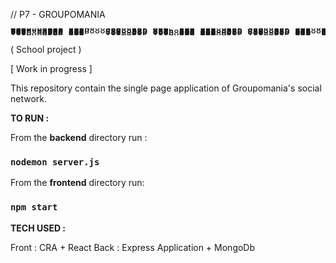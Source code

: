// P7 - GROUPOMANIA
<pre style="line-height:1px">
 .d8888b.                                                                             d8b          
d88P  Y88b                                                                            Y8P          
888    888                                                                                         
888        888d888 .d88b.  888  888 88888b.   .d88b.  88888b.d88b.   8888b.  88888b.  888  8888b.  
888  88888 888P"  d88""88b 888  888 888 "88b d88""88b 888 "888 "88b     "88b 888 "88b 888     "88b 
888    888 888    888  888 888  888 888  888 888  888 888  888  888 .d888888 888  888 888 .d888888 
Y88b  d88P 888    Y88..88P Y88b 888 888 d88P Y88..88P 888  888  888 888  888 888  888 888 888  888 
 "Y8888P88 888     "Y88P"   "Y88888 88888P"   "Y88P"  888  888  888 "Y888888 888  888 888 "Y888888 
                                    888                                                            
                                    888                                                            
                                    888</pre>

( School project )

[ Work in progress ]


This repository contain the single page application of Groupomania's social network.

**TO RUN :**

From the **backend** directory run :

### `nodemon server.js`

From the **frontend** directory run:

### `npm start`

**TECH USED :**

Front : CRA + React
Back : Express Application + MongoDb
